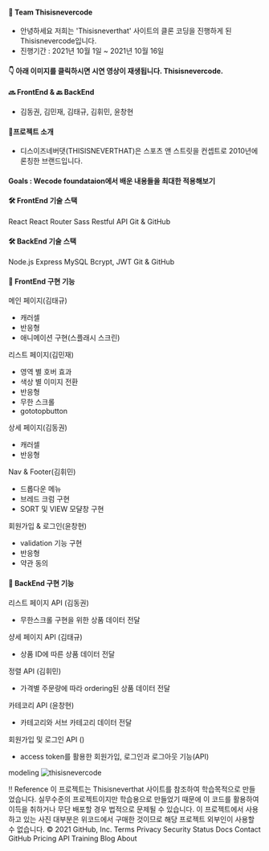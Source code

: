 #### 🏡 Team Thisisnevercode

- 안녕하세요 저희는 'Thisisneverthat' 사이트의 클론 코딩을 진행하게 된 Thisisnevercode입니다.
- 진행기간 : 2021년 10월 1일 ~ 2021년 10월 16일

#### 👇 아래 이미지를 클릭하시면 시연 영상이 재생됩니다. Thisisnevercode.

#### 🔜 FrontEnd & 🔙 BackEnd

- 김동권, 김민재, 김태규, 김휘민, 윤창현 

#### 🌟프로젝트 소개

- 디스이즈네버댓(THISISNEVERTHAT)은 스포츠 앤 스트릿을 컨셉트로 2010년에 론칭한 브랜드입니다. 

#### Goals : Wecode foundataion에서 배운 내용들을 최대한 적용해보기

#### 🛠 FrontEnd 기술 스택
React
React Router
Sass
Restful API
Git & GitHub

#### 🛠 BackEnd 기술 스택
Node.js
Express
MySQL
Bcrypt, JWT
Git & GitHub

#### 🌈 FrontEnd 구현 기능

메인 페이지(김태규)
- 캐러셀
- 반응형
- 애니메이션 구현(스플래시 스크린)

리스트 페이지(김민재)
- 영역 별 호버 효과
- 색상 별 이미지 전환
- 반응형
- 무한 스크롤
- gototopbutton 

상세 페이지(김동권)
- 캐러셀
- 반응형

Nav & Footer(김휘민)
- 드롭다운 메뉴
- 브레드 크럼 구현
- SORT 및 VIEW 모댤창 구현


회원가입 & 로그인(윤창현)
- validation 기능 구현
- 반응형
- 약관 동의

#### 🌈 BackEnd 구현 기능

리스트 페이지 API (김동권)
- 무한스크롤 구현을 위한 상품 데이터 전달

샹세 페이지 API (김태규)
- 상품 ID에 따른 상품 데이터 전달
 
정렬 API (김휘민)
- 가격별 주문량에 따라 ordering된 상품 데이터 전달

카테코리 API (윤창현)
- 카테고리와 서브 카테고리 데이터 전달

회원가입 및 로그인 API ()
- access token를 활용한 회원가입, 로그인과 로그아웃 기능(API)


modeling
![thisisnevercode](https://user-images.githubusercontent.com/81890292/137630227-ce64a667-bb65-4a43-8b04-dba5f07a4f87.png)


‼️ Reference
이 프로젝트는 Thisisneverthat 사이트를 참조하여 학습목적으로 만들었습니다.
실무수준의 프로젝트이지만 학습용으로 만들었기 때문에 이 코드를 활용하여 이득을 취하거나 무단 배포할 경우 법적으로 문제될 수 있습니다.
이 프로젝트에서 사용하고 있는 사진 대부분은 위코드에서 구매한 것이므로 해당 프로젝트 외부인이 사용할 수 없습니다.
© 2021 GitHub, Inc.
Terms
Privacy
Security
Status
Docs
Contact GitHub
Pricing
API
Training
Blog
About
